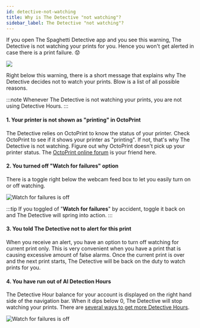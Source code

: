 ```yaml
---
id: detective-not-watching
title: Why is The Detective "not watching"?
sidebar_label: The Detective "not watching"?
---
```


If you open The Spaghetti Detective app and you see this warning, The Detective is not watching your prints for you. Hence you won't get alerted in case there is a print failure. 😟

![](/img/user_guides/helpdocs/not-watching.png)

Right below this warning, there is a short message that explains why The Detective decides not to watch your prints. Blow is a list of all possible reasons.

:::note
Whenever The Detective is not watching your prints, you are not using Detective Hours.
:::


#### 1. Your printer is not shown as "printing" in OctoPrint

The Detective relies on OctoPrint to know the status of your printer. Check OctoPrint to see if it shows your printer as "printing". If not, that's why The Detective is not watching. Figure out why OctoPrint doesn't pick up your printer status. The [OctoPrint online forum](https://community.octoprint.org/) is your friend here.

#### 2. You turned off "Watch for failures" option

There is a toggle right below the webcam feed box to let you easily turn on or off watching.

![Watch for failures is off](/img/user_guides/helpdocs/disable_watching.png)

:::tip
If you toggled of "**Watch for failures**" by accident, toggle it back on and The Detective will spring into action.
:::

#### 3. You told The Detective not to alert for this print

When you receive an alert, you have an option to turn off watching for current print only. This is very convenient when you have a print that is causing excessive amount of false alarms. Once the current print is over and the next print starts, The Detective will be back on the duty to watch prints for you.

#### 4. You have run out of AI Detection Hours

The Detective Hour balance for your account is displayed on the right hand side of the navigation bar. When it dips below 0, The Detective will stop watching your prints. There are [several ways to get more Detective Hours](/docs/user_guides/how-does-detective-hour-work#how-do-i-get-detective-hours).

![Watch for failures is off](/img/user_guides/helpdocs/negative-dh-balance.png)

